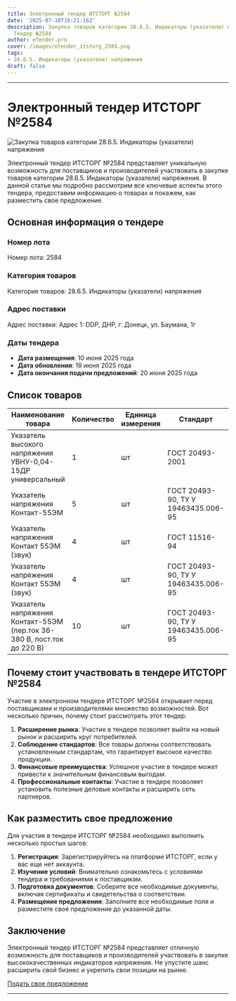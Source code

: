 ```yaml
---
title: Электронный тендер ИТСТОРГ №2584
date: '2025-07-10T16:21:16Z'
description: Закупка товаров категории 28.6.5. Индикаторы (указатели) напряжения -
  Тендер №2584
author: eTender.pro
cover: /images/etender_itstorg_2584.png
tags:
- 28.6.5. Индикаторы (указатели) напряжения
draft: false
---
```

---

# Электронный тендер ИТСТОРГ №2584

![Закупка товаров категории 28.6.5. Индикаторы (указатели) напряжения](/images/etender_itstorg_2584.png)

Электронный тендер ИТСТОРГ №2584 представляет уникальную возможность для поставщиков и производителей участвовать в закупке товаров категории 28.6.5. Индикаторы (указатели) напряжения. В данной статье мы подробно рассмотрим все ключевые аспекты этого тендера, предоставим информацию о товарах и покажем, как разместить свое предложение.

## Основная информация о тендере

### Номер лота
Номер лота: 2584

### Категория товаров
Категория товаров: 28.6.5. Индикаторы (указатели) напряжения

### Адрес поставки
Адрес поставки: Адрес 1: DDP, ДНР, г. Донецк, ул. Баумана, 1г

### Даты тендера
- **Дата размещения**: 10 июня 2025 года
- **Дата обновления**: 19 июня 2025 года
- **Дата окончания подачи предложений**: 20 июня 2025 года

## Список товаров

| Наименование товара                                                                 | Количество | Единица измерения | Стандарт | Сертификация |
|-------------------------------------------------------------------------------------|------------|-------------------|----------|--------------|
| Указатель высокого напряжения УВНУ-0,04-15ДР универсальный                          | 1          | шт                | ГОСТ 20493-2001 | Нет          |
| Указатель напряжения Контакт-55ЭМ                                                   | 5          | шт                | ГОСТ 20493-90, ТУ У 19463435.006-95 | Да           |
| Указатель напряжения Контакт 55ЭМ (звук)                                            | 4          | шт                | ГОСТ 11516-94 | Да           |
| Указатель напряжения Контакт 55ЭМ (звук)                                            | 4          | шт                | ГОСТ 20493-90, ТУ У 19463435.006-95 | Да           |
| Указатель напряжения Контакт-55ЭМ (пер.ток 36-380 В, пост.ток до 220 В)             | 10         | шт                | ГОСТ 20493-90, ТУ У 19463435.006-95 | Да           |

## Почему стоит участвовать в тендере ИТСТОРГ №2584

Участие в электронном тендере ИТСТОРГ №2584 открывает перед поставщиками и производителями множество возможностей. Вот несколько причин, почему стоит рассмотреть этот тендер:

1. **Расширение рынка**: Участие в тендере позволяет выйти на новый рынок и расширить круг потребителей.
2. **Соблюдение стандартов**: Все товары должны соответствовать установленным стандартам, что гарантирует высокое качество продукции.
3. **Финансовые преимущества**: Успешное участие в тендере может привести к значительным финансовым выгодам.
4. **Профессиональные контакты**: Участие в тендере позволяет установить полезные деловые контакты и расширить сеть партнеров.

## Как разместить свое предложение

Для участия в тендере ИТСТОРГ №2584 необходимо выполнить несколько простых шагов:

1. **Регистрация**: Зарегистрируйтесь на платформе ИТСТОРГ, если у вас еще нет аккаунта.
2. **Изучение условий**: Внимательно ознакомьтесь с условиями тендера и требованиями к поставщикам.
3. **Подготовка документов**: Соберите все необходимые документы, включая сертификаты и свидетельства о соответствии.
4. **Размещение предложения**: Заполните все необходимые поля и разместите свое предложение до указанной даты.

## Заключение

Электронный тендер ИТСТОРГ №2584 представляет отличную возможность для поставщиков и производителей участвовать в закупке высококачественных индикаторов напряжения. Не упустите шанс расширить свой бизнес и укрепить свои позиции на рынке.

[Подать свое предложение](https://itstorg.ru/tender-2584?utm_source=etender)

---